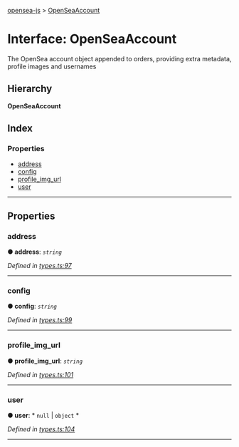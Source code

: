 [opensea-js](../README.md) > [OpenSeaAccount](../interfaces/openseaaccount.md)

# Interface: OpenSeaAccount

The OpenSea account object appended to orders, providing extra metadata, profile images and usernames

## Hierarchy

**OpenSeaAccount**

## Index

### Properties

* [address](openseaaccount.md#address)
* [config](openseaaccount.md#config)
* [profile_img_url](openseaaccount.md#profile_img_url)
* [user](openseaaccount.md#user)

---

## Properties

<a id="address"></a>

###  address

**● address**: *`string`*

*Defined in [types.ts:97](https://github.com/ProjectOpenSea/opensea-js/blob/b54ebda/src/types.ts#L97)*

___
<a id="config"></a>

###  config

**● config**: *`string`*

*Defined in [types.ts:99](https://github.com/ProjectOpenSea/opensea-js/blob/b54ebda/src/types.ts#L99)*

___
<a id="profile_img_url"></a>

###  profile_img_url

**● profile_img_url**: *`string`*

*Defined in [types.ts:101](https://github.com/ProjectOpenSea/opensea-js/blob/b54ebda/src/types.ts#L101)*

___
<a id="user"></a>

###  user

**● user**: * `null` &#124; `object`
*

*Defined in [types.ts:104](https://github.com/ProjectOpenSea/opensea-js/blob/b54ebda/src/types.ts#L104)*

___

